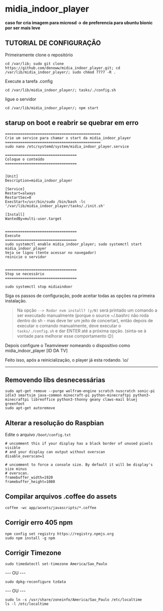# midia_indoor_player

#### caso for cria imagem para microsd -> de preferencia para ubuntu bionic por ser mais leve

## TUTORIAL DE CONFIGURAÇÃO

Primeiramente clone o repositório
```
cd /var/lib; sudo git clone https://github.com/denoww/midia_indoor_player.git; cd /var/lib/midia_indoor_player/; sudo chmod 7777 -R .
```

Execute a tarefa .config

```
cd /var/lib/midia_indoor_player/; tasks/./config.sh
```

ligue o servidor 

```
cd /var/lib/midia_indoor_player/; npm start
```

## starup on boot e reabrir se quebrar em erro


```
============================================
Crie um service para chamar o start da midia_indoor_player
============================================
sudo nano /etc/systemd/system/midia_indoor_player.service

=================================
Coloque o conteúdo
=================================


[Unit]
Description=midia_indoor_player

[Service]
Restart=always
RestartSec=0
ExecStart=/usr/bin/sudo /bin/bash -lc '/var/lib/midia_indoor_player/tasks/./init.sh'

[Install]
WantedBy=multi-user.target


=================================
Execute
=================================
sudo systemctl enable midia_indoor_player; sudo systemctl start midia_indoor_player
Veja se ligou (tente acessar no navegador)
reinicie o servidor


=================================
Stop se necessário
=================================

sudo systemctl stop midiaindoor

```

Siga os passos de configuração, pode aceitar todas as opções na primeira instalação.

> Na opção `--> Rodar nvm install? (y/N)` será printado um comando a ser executado manualmente (porque o source ~/.bashrc não roda dentro do sh - mas deve ter um jeito de concertar), então depois de executar o comando manualmente, deve executar o `tasks/./config.sh` e dar ENTER até a próxima opção. (sinta-se à vontade para melhorar esse comportamento 😉)

Depois configure o Teamviewer nomeando o dispositivo como midia_indoor_player [ID DA TV]

Feito isso, após a reinicialização, o player já esta rodando. \o/

---



## Removendo libs desnecessárias

```
sudo apt-get remove --purge wolfram-engine scratch nuscratch sonic-pi idle3 smartsim java-common minecraft-pi python-minecraftpi python3-minecraftpi libreoffice python3-thonny geany claws-mail bluej greenfoot
sudo apt-get autoremove
```

## Alterar a resolução do Raspbian

Edite o arquivo `/boot/config.txt`

```
# uncomment this if your display has a black border of unused pixels visible
# and your display can output without overscan
disable_overscan=1
```

```
# uncomment to force a console size. By default it will be display's size minus
# overscan.
framebuffer_width=1920
framebuffer_height=1080
```

## Compilar arquivos .coffee do assets

```
coffee -wc app/assets/javascripts/*.coffee
```

## Corrigir erro 405 npm

```
npm config set registry https://registry.npmjs.org
sudo npm install -g npm
```

## Corrigir Timezone

```
sudo timedatectl set-timezone America/Sao_Paulo
```

--- OU ---

```
sudo dpkg-reconfigure tzdata
```

--- OU ---

```
sudo ln -s /usr/share/zoneinfo/America/Sao_Paulo /etc/localtime
ls -l /etc/localtime
```
